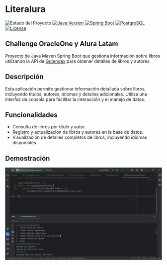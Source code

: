 # Literalura


![Estado del Proyecto](https://img.shields.io/badge/Estado-Completo-brightgreen)
[![Java Version](https://img.shields.io/badge/Java-11-red)](https://www.java.com/)
[![Spring Boot](https://img.shields.io/badge/Spring%20Boot-3.3.1-blue)](https://spring.io/projects/spring-boot)
[![PostgreSQL](https://img.shields.io/badge/PostgreSQL-13.4-blue)](https://www.postgresql.org/)
[![License](https://img.shields.io/badge/License-Open%20Source-yellow)](https://opensource.org/licenses/)

## Challenge OracleOne y Alura Latam

Proyecto de Java Maven Spring Boot que gestiona información sobre libros utilizando la API de [Gutendex](https://gutendex.com/) para obtener detalles de libros y autores.

## Descripción

Esta aplicación permite gestionar información detallada sobre libros, incluyendo títulos, autores, idiomas y detalles adicionales. Utiliza una interfaz de consola para facilitar la interacción y el manejo de datos.

## Funcionalidades

- Consulta de libros por título y autor.
- Registro y actualización de libros y autores en la base de datos.
- Visualización de detalles completos de libros, incluyendo idiomas disponibles.

## Demostración

![Demo GIF](https://raw.githubusercontent.com/ssuarezcode/literalura-challenge-oracleone/main/Captura.png)
